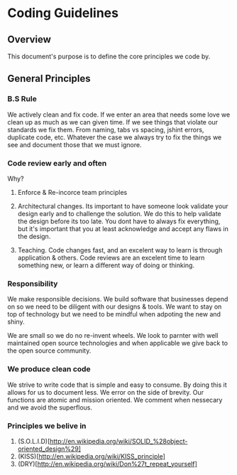 # Coding Guidelines

## Overview

This document's purpose is to define the core principles we code by.  

## General Principles

### B.S Rule

We actively clean and fix code.  If we enter an area that needs some love we clean up as much as we can given time.  If we see things that violate our standards we fix them.  From naming, tabs vs spacing, jshint errors, duplicate code, etc.  Whatever the case we always try to fix the things we see and document those that we must ignore.

 
### Code review early and often

Why?

1. Enforce & Re-incorce team principles

2. Architectural changes. Its important to have someone look validate your design early and to challenge the solution.  We do this to help validate the design before its too late.  You dont have to always fix everything, but it's important that you at least acknowledge and accept any flaws in the design.

3. Teaching.  Code changes fast, and an excelent way to learn is through application & others.  Code reviews are an excelent time to learn something new, or learn a different way of doing or thinking.

### Responsibility

We make responsible decisions. We build software that businesses depend on so we need to be diligent with our designs & tools.  We want to stay on top of technology but we need to be mindful when adpoting the new and shiny.  


We are small so we do no re-invent wheels.  We look to parnter with well maintained open source technologies and when applicable we give back to the open source community.


### We produce clean code

We strive to write code that is simple and easy to consume.  By doing this it allows for us to document less.  We error on the side of brevity.  Our functions are atomic and mission oriented.  We comment when nessecary and we avoid the superflous.


### Principles we belive in

1. (S.O.L.I.D)[http://en.wikipedia.org/wiki/SOLID_%28object-oriented_design%29]
2. (KISS)[http://en.wikipedia.org/wiki/KISS_principle]
3. (DRY)[http://en.wikipedia.org/wiki/Don%27t_repeat_yourself]
